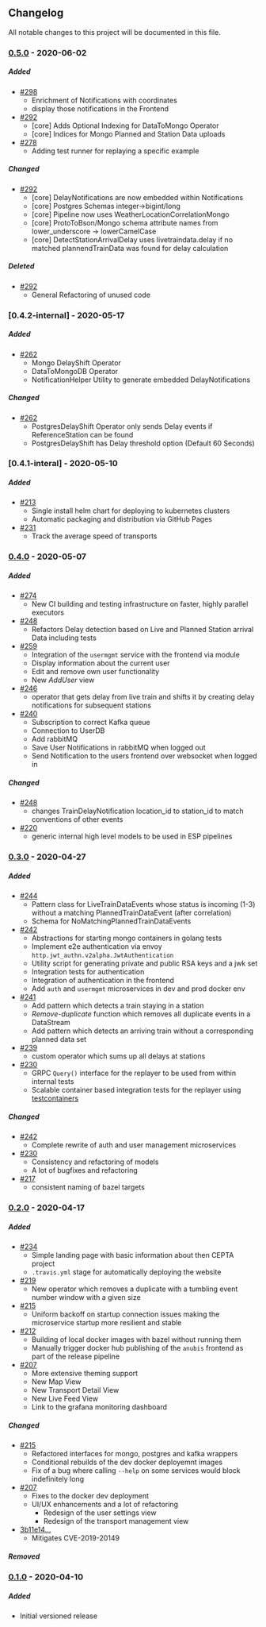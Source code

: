## Changelog
All notable changes to this project will be documented in this file.
### [0.5.0] - 2020-06-02
##### Added
- [#298](https://github.com/bptlab/cepta/pull/298)
    - Enrichment of Notifications with coordinates
    - display those notifications in the Frontend
- [#292](https://github.com/bptlab/cepta/pull/292)
    - [core] Adds Optional Indexing for DataToMongo Operator
    - [core] Indices for Mongo Planned and Station Data uploads
- [#278](https://github.com/bptlab/cepta/pull/278)
    - Adding test runner for replaying a specific example
    
##### Changed
- [#292](https://github.com/bptlab/cepta/pull/292)
    - [core] DelayNotifications are now embedded within Notifications
    - [core] Postgres Schemas integer->bigint/long
    - [core] Pipeline now uses WeatherLocationCorrelationMongo
    - [core] ProtoToBson/Mongo schema attribute names from lower_underscore -> lowerCamelCase
    - [core] DetectStationArrivalDelay uses livetraindata.delay if no matched plannendTrainData was found for delay calculation
##### Deleted
- [#292](https://github.com/bptlab/cepta/pull/292)
    - General Refactoring of unused code 
    
### [0.4.2-internal] - 2020-05-17
##### Added
- [#262](https://github.com/bptlab/cepta/pull/262)
    - Mongo DelayShift Operator
    - DataToMongoDB Operator
    - NotificationHelper Utility to generate embedded DelayNotifications
##### Changed
- [#262](https://github.com/bptlab/cepta/pull/262)
    - PostgresDelayShift Operator only sends Delay events if ReferenceStation can be found
    - PostgresDelayShift has Delay threshold option (Default 60 Seconds)

### [0.4.1-interal] - 2020-05-10
##### Added
- [#213](https://github.com/bptlab/cepta/pull/213)
  - Single install helm chart for deploying to kubernetes clusters
  - Automatic packaging and distribution via GitHub Pages
- [#231](https://github.com/bptlab/cepta/pull/231)
  - Track the average speed of transports
  

### [0.4.0] - 2020-05-07
##### Added
- [#274](https://github.com/bptlab/cepta/pull/274)
    - New CI building and testing infrastructure on faster, highly parallel executors
- [#248](https://github.com/bptlab/cepta/pull/248)
  - Refactors Delay detection based on Live and Planned Station arrival Data including tests
- [#259](https://github.com/bptlab/cepta/pull/259)
  - Integration of the `usermgmt` service with the frontend via module
  - Display information about the current user
  - Edit and remove own user functionality
  - New *AddUser* view
- [#246](https://github.com/bptlab/cepta/pull/246)
  - operator that gets delay from live train and shifts it by creating delay notifications for subsequent stations
- [#240](https://github.com/bptlab/cepta/pull/240)
  - Subscription to correct Kafka queue
  - Connection to UserDB
  - Add rabbitMQ
  - Save User Notifications in rabbitMQ when logged out
  - Send Notification to the users frontend over websocket when logged in

##### Changed
- [#248](https://github.com/bptlab/cepta/pull/248)
  - changes TrainDelayNotification location_id to station_id to match conventions of other events
- [#220](https://github.com/bptlab/cepta/pull/220)
  - generic internal high level models to be used in ESP pipelines

### [0.3.0] - 2020-04-27
##### Added
- [#244](https://github.com/bptlab/cepta/pull/244)
  - Pattern class for LiveTrainDataEvents whose status is incoming (1-3) without a matching PlannedTrainDataEvent (after correlation)
  - Schema for NoMatchingPlannedTrainDataEvents
- [#242](https://github.com/bptlab/cepta/pull/242)
  - Abstractions for starting mongo containers in golang tests
  - Implement e2e authentication via envoy `http.jwt_authn.v2alpha.JwtAuthentication`
  - Utility script for generating private and public RSA keys and a jwk set
  - Integration tests for authentication
  - Integration of authentication in the frontend
  - Add `auth` and `usermgmt` microservices in dev and prod docker env
- [#241](https://github.com/bptlab/cepta/pull/241)
  - Add pattern which detects a train staying in a station
  - *Remove-duplicate* function which removes all duplicate events in a DataStream
  - Add pattern which detects an arriving train without a corresponding planned data set
- [#239](https://github.com/bptlab/cepta/pull/239)
  - custom operator which sums up all delays at stations
- [#230](https://github.com/bptlab/cepta/pull/230)
  - GRPC `Query()` interface for the replayer to be used from within internal tests
  - Scalable container based integration tests for the replayer using [testcontainers](https://github.com/romnnn/testcontainers)

##### Changed
- [#242](https://github.com/bptlab/cepta/pull/242)
  - Complete rewrite of auth and user management microservices
- [#230](https://github.com/bptlab/cepta/pull/230)
  - Consistency and refactoring of models
  - A lot of bugfixes and refactoring
- [#217](https://github.com/bptlab/cepta/pull/217)
  - consistent naming of bazel targets

### [0.2.0] - 2020-04-17
##### Added
- [#234](https://github.com/bptlab/cepta/pull/234)
  - Simple landing page with basic information about then CEPTA project
  - `.travis.yml` stage for automatically deploying the website
- [#219](https://github.com/bptlab/cepta/pull/219)
  - New operator which removes a duplicate with a tumbling event number window with a given size
- [#215](https://github.com/bptlab/cepta/pull/215)
  - Uniform backoff on startup connection issues making the microservice startup more resilient and stable
- [#212](https://github.com/bptlab/cepta/pull/212)
  - Building of local docker images with bazel without running them
  - Manually trigger docker hub publishing of the `anubis` frontend as part of the release pipeline
- [#207](https://github.com/bptlab/cepta/pull/207)
  - More extensive theming support
  - New Map View
  - New Transport Detail View
  - New Live Feed View
  - Link to the grafana monitoring dashboard

##### Changed
- [#215](https://github.com/bptlab/cepta/pull/215)
  - Refactored interfaces for mongo, postgres and kafka wrappers
  - Conditional rebuilds of the dev docker deployemnt images
  - Fix of a bug where calling `--help` on some services would block indefinitely long
- [#207](https://github.com/bptlab/cepta/pull/207)
  - Fixes to the docker dev deployment
  - UI/UX enhancements and a lot of refactoring
    - Redesign of the user settings view
    - Redesign of the transport management view
- [3b11e14...](https://github.com/bptlab/cepta/commit/3b11e14a05e31c29e62e4a8c779d023eadfed9b9)
  - Mitigates CVE-2019-20149

##### Removed

### [0.1.0] - 2020-04-10
##### Added
- Initial versioned release

[0.5.0]: https://github.com/bptlab/cepta/compare/v0.4.0...v0.5.0
[0.4.0]: https://github.com/bptlab/cepta/compare/v0.3.0...v0.4.0
[0.3.0]: https://github.com/bptlab/cepta/compare/v0.2.0...v0.3.0
[0.2.0]: https://github.com/bptlab/cepta/compare/v0.1.0...v0.2.0
[0.1.0]: https://github.com/bptlab/cepta/releases/tag/v0.1.0
